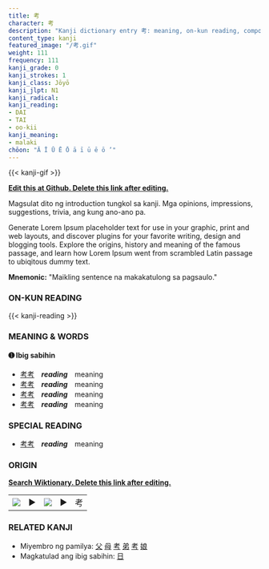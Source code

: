 ```yaml
---
title: 考
character: 考
description: "Kanji dictionary entry 考: meaning, on-kun reading, compounds, origin, related kanji"
content_type: kanji
featured_image: "/考.gif"
weight: 111
frequency: 111
kanji_grade: 0
kanji_strokes: 1
kanji_class: Jōyō
kanji_jlpt: N1
kanji_radical: 
kanji_reading: 
- DAI
- TAI
- oo-kii
kanji_meaning:
- malaki
chōon: "Ā Ī Ū Ē Ō ā ī ū ē ō ’"
---
```

[//]: # (Don't edit the line below. Kanji animated GIF code is automatically generated.)
{{< kanji-gif >}}

[//]: # (Edit below this line.)

**[Edit this at Github. Delete this link after editing.](https://github.com/tim0g/tim/tree/main/content/kanji/考/index.md)**

Magsulat dito ng introduction tungkol sa kanji. Mga opinions, impressions, suggestions, trivia, ang kung ano-ano pa.

Generate Lorem Ipsum placeholder text for use in your graphic, print and web layouts, and discover plugins for your favorite writing, design and blogging tools. Explore the origins, history and meaning of the famous passage, and learn how Lorem Ipsum went from scrambled Latin passage to ubiqitous dummy text.
 
**Mnemonic:** "Maikling sentence na makakatulong sa pagsaulo."

### ON-KUN READING

[//]: # (Don't edit the line below. ON-KUN READING code is automatically generated.)
{{< kanji-reading >}}

### MEANING & WORDS

#### ➊ **Ibig sabihin**
  - [考](../考)[考](../考)　***reading***　meaning
  - [考](../考)[考](../考)　***reading***　meaning
  - [考](../考)[考](../考)　***reading***　meaning
  - [考](../考)[考](../考)　***reading***　meaning

### SPECIAL READING
  - [考](../考)[考](../考)　***reading***　meaning

### ORIGIN

**[Search Wiktionary. Delete this link after editing.](https://wiktionary.org/wiki/考)**
<table class="kanji-table"><tr><td>
<img src="60px-考-bronze.svg.png">
</td><td>▶</td><td>
<img src="60px-考-oracle.svg.png">
</td><td>▶</td>
<td class="kanji-origin">考</td>
</tr></table>

### RELATED KANJI
- Miyembro ng pamilya: [父](../父) [母](../母) [考](../考) [弟](../弟) [考](../考) [娘](../娘)
- Magkatulad ang ibig sabihin: [日](../日)
